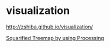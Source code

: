 visualization
=============
http://zshiba.github.io/visualization/


[Squarified Treemap by using Processing](http://zshiba.github.io/visualization/squarified_treemap.html)
